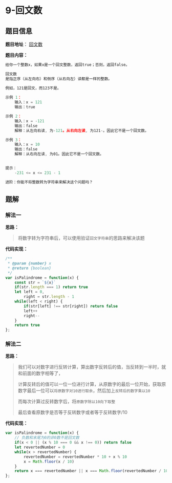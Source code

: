 # 9-回文数

## 题目信息

**题目地址**： [回文数](https://leetcode.cn/problems/palindrome-number/description/)

**题目内容：**

```javascript
给你一个整数x，如果x是一个回文整数，返回true；否则，返回false。

回文数
是指正序（从左向右）和倒序（从右向左）读都是一样的整数。

例如，121是回文，而123不是。
 
示例 1：
    输入：x = 121
    输出：true

示例 2：
    输入：x = -121
    输出：false
    解释：从左向右读, 为-121。从右向左读, 为121-。因此它不是一个回文数。

示例 3：
    输入：x = 10
    输出：false
    解释：从右向左读, 为01。因此它不是一个回文数。
 

提示：
    -231 <= x <= 231 - 1

进阶：你能不将整数转为字符串来解决这个问题吗？
```

## 题解

### 解法一

**思路：**

> 将数字转为字符串后，可以使用验证`回文字符串`的思路来解决该题

**代码实现：**

```javascript
/**
 * @param {number} x
 * @return {boolean}
 */
var isPalindrome = function(x) {
    const str = `${x}`
    if(str.length === 1) return true
    let left = 0,
        right = str.length - 1
    while(left < right) {
        if(str[left] !== str[right]) return false
        left++
        right--
    }
    return true
};
```

### 解法二

**思路：**

> 我们可以对数字进行反转计算，算出数字反转后的值，当反转到一半时，就和前面的数字相等了，
> 
> 计算反转后的值可以一位一位进行计算，从原数字的最后一位开始，获取原数字最后一位可以`将原数字对10进行取余`，然后加上`反转后的数字乘以10`
> 
> 而每次计算过反转数字后，将`原数字除以10向下取整`
> 
> 最后查看原数字是否等于反转数字或者等于反转数字/10

**代码实现：**

```javascript
var isPalindrome = function(x) {
    // 负数和末尾为0的非0数不是回文数
    if(x < 0 || (x % 10 === 0 && x !== 0)) return false
    let revertedNumber = 0
    while(x > revertedNumber) {
        revertedNumber = revertedNumber * 10 + x % 10
        x = Math.floor(x / 10)
    }
    return x === revertedNumber || x === Math.floor(revertedNumber / 10)
};
```